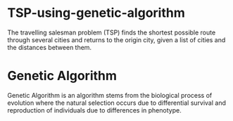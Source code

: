# TSP-using-genetic-algorithm

The travelling salesman problem (TSP) finds the shortest possible route through several cities and returns to the origin city, given a list of cities and the distances between them.

# Genetic Algorithm

Genetic Algorithm is an algorithm stems from the biological process of evolution where the natural selection occurs due to differential survival and reproduction of individuals due to differences in phenotype. 
